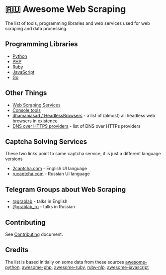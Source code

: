# 🇷🇺 Awesome Web Scraping

The list of tools, programming libraries and web services used for web scraping and data processing.

## Programming Libraries

* [Python](http://github.com/lorien/web-scraping/blob/master/python.md)
* [PHP](http://github.com/lorien/web-scraping/blob/master/php.md)
* [Ruby](http://github.com/lorien/web-scraping/blob/master/ruby.md)
* [JavaScript](http://github.com/lorien/web-scraping/blob/master/javascript.md)
* [Go](http://github.com/lorien/web-scraping/blob/master/golang.md)

## Other Things

* [Web Scraping Services](http://github.com/lorien/web-scraping/blob/master/web_services.md)
* [Console tools](http://github.com/lorien/web-scraping/blob/master/console_tools.md)
* [dhamaniasad / HeadlessBrowsers](https://github.com/dhamaniasad/HeadlessBrowsers) - a list of (almost) all headless web browsers in existence
* [DNS over HTTPS providers](https://github.com/curl/curl/wiki/DNS-over-HTTPS) - list of DNS over HTTPs providers

## Captcha Solving Services

These two links point to same captcha service, it is just a different language versions

* [2captcha.com](https://2captcha.com/?from=3019071) - English UI language
* [rucaptcha.com](https://rucaptcha.com/?from=3019071) - Russian UI language

## Telegram Groups about Web Scraping

* [@grablab](https://t.me/grablab) - talks in English
* [@grablab_ru](https://t.me/grablab_ru) - talks in Russian

## Contributing

See [Contributing](https://github.com/lorien/web-scraping/blob/master/CONTRIBUTING.md) document.

## Credits

The list is based initially on some data from these sources [awesome-python](https://github.com/vinta/awesome-python), [awesome-php](https://github.com/ziadoz/awesome-php), [awesome-ruby](https://github.com/markets/awesome-ruby), [ruby-nlp](https://github.com/diasks2/ruby-nlp), [awesome-javascript](https://github.com/sorrycc/awesome-javascript)
